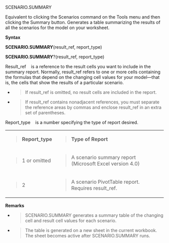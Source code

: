 SCENARIO.SUMMARY

Equivalent to clicking the Scenarios command on the Tools menu and then
clicking the Summary button. Generates a table summarizing the results
of all the scenarios for the model on your worksheet.

**Syntax**

**SCENARIO.SUMMARY**(result\_ref, report\_type)

**SCENARIO.SUMMARY**?(result\_ref, report\_type)

Result\_ref    is a reference to the result cells you want to include in
the summary report. Normally, result\_ref refers to one or more cells
containing the formulas that depend on the changing cell values for your
model—that is, the cells that show the results of a particular scenario.

  - > If result\_ref is omitted, no result cells are included in the
    > report.

  - > If result\_ref contains nonadjacent references, you must separate
    > the reference areas by commas and enclose result\_ref in an extra
    > set of parentheses.

Report\_type    is a number specifying the type of report desired.

<table>
<tbody>
<tr class="odd">
<td><blockquote>
<p><strong>Report_type</strong></p>
</blockquote></td>
<td><blockquote>
<p><strong>Type of Report</strong></p>
</blockquote></td>
</tr>
<tr class="even">
<td><blockquote>
<p>1 or omitted</p>
</blockquote></td>
<td><blockquote>
<p>A scenario summary report (Microsoft Excel version 4.0)</p>
</blockquote></td>
</tr>
<tr class="odd">
<td><blockquote>
<p>2</p>
</blockquote></td>
<td><blockquote>
<p>A scenario PivotTable report. Requires result_ref.</p>
</blockquote></td>
</tr>
</tbody>
</table>

**Remarks**

  - > SCENARIO.SUMMARY generates a summary table of the changing cell
    > and result cell values for each scenario.

  - > The table is generated on a new sheet in the current workbook. The
    > sheet becomes active after SCENARIO.SUMMARY runs.


